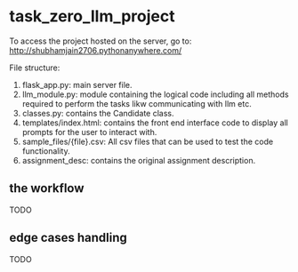 # task_zero_llm_project

To access the project hosted on the server, go to: http://shubhamjain2706.pythonanywhere.com/

File structure:
1. flask_app.py: main server file.
2. llm_module.py: module containing the logical code including all methods required to perform the tasks likw communicating with llm etc.
3. classes.py: contains the Candidate class.
4. templates/index.html: contains the front end interface code to display all prompts for the user to interact with.
5. sample_files/{file}.csv: All csv files that can be used to test the code functionality.
6. assignment_desc: contains the original assignment description.

## the workflow
TODO

## edge cases handling
TODO
